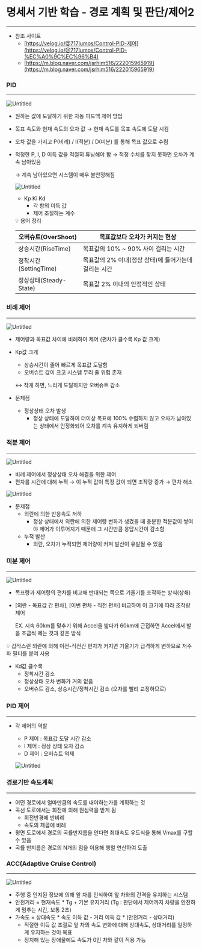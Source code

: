 # 명세서 기반 학습 - 경로 계획 및 판단/제어2

---

- 참조 사이트
    - [https://velog.io/@717lumos/Control-PID-제어](https://velog.io/@717lumos/Control-PID-%EC%A0%9C%EC%96%B4)
    - [https://m.blog.naver.com/jsrhim516/222015965919](https://m.blog.naver.com/jsrhim516/222015965919)

### PID

---

![Untitled](./images/Untitled.png)

- 원하는 값에 도달하기 위한 자동 피드백 제어 방법
- 목표 속도와 현재 속도의 오차 값 → 현재 속도를 목표 속도에 도달 시킴
- 오차 값을 가지고 P(비례) / I(적분) / D(미분) 를 통해 목표 값으로 수렴
- 적정한 P, I, D 이득 값을 적절히 튜닝해야 함 → 적정 수치를 찾지 못하면 오차가 계속 남아있음
    
    → 계속 남아있으면 시스템이 매우 불안정해짐
    
    ![Untitled](./images/Untitled%201.png)
    
    - Kp Ki Kd
        - 각 항의 이득 값
        - 제어 조절하는 계수
    
    <aside>
    💡 용어 정리
    
    | 오버슈트(OverShoot) | 목표값보다 오차가 커지는 현상 |
    | --- | --- |
    | 상승시간(RiseTime) | 목표값의 10% ~ 90% 사이 걸리는 시간 |
    | 정착시간(SettingTime) | 목표값의 2% 이내(정상 상태)에 들어가는데 걸리는 시간 |
    | 정상상태(Steady-State) | 목표값 2% 이내의 안정적인 상태 |
    </aside>
    

### 비례 제어

---

![Untitled](./images/Untitled%202.png)

- 제어량과 목표값 차이에 비례하여 제어 (편차가 클수록 Kp 값 크게)
- Kp값 크게
    - 상승시간이 줄어 빠르게 목표값 도달함
    - 오버슈트 값이 크고 시스템 무리 줄 위험 존재
    
    ↔ 작게 하면, 느리게 도달하지만 오버슈트 감소
    
- 문제점
    - 정상상태 오차 발생
        - 정상 상태에 도달하여 더이상 목표에 100% 수렴하지 않고 오차가 남아있는 상태에서 안정화되어 오차를 계속 유지하게 되버림
        

### 적분 제어

---

![Untitled](./images/Untitled%203.png)

- 비례 제어에서 정상상태 오차 해결을 위한 제어
- 편차를 시간에 대해 누적 → 이 누적 값이 특정 값이 되면 조작량 증가 → 편차 해소

![Untitled](./images/Untitled%204.png)

- 문제점
    - 외란에 의한 반응속도 저하
        - 정상 상태에서 외란에 의한 제어량 변화가 생겼을 때 충분한 적분값이 쌓여야 제어가 이루어지기 때문에 그 시간만큼 응답시간이 감소함
    - 누적 발산
        - 외란, 오차가 누적되면 제어량이 커져 발산이 유발될 수 있음
    

### 미분 제어

---

![Untitled](./images/Untitled%205.png)

- 목표량과 제어량의 편차를 비교해 반대되는 쪽으로 기울기를 조작하는 방식(상쇄)
- [외란 - 목표값 간 편차], [이번 편차 - 직전 편차] 비교하여 이 크기에 따라 조작량 제어
    
    EX. 시속 60km를 맞추기 위해 Accel을 밟다가 60km에 근접하면 Accel에서 발을 조금씩 떼는 것과 같은 방식
    

<aside>
💡 갑작스런 외란에 의해 이전-직전간 편차가 커지면 기울기가 급격하게 변하므로 저주파 필터를 붙여 사용

</aside>

- Kd값 클수록
    - 정착시간 감소
    - 정상상태 오차 변화가 거의 없음
    - 오버슈트 감소, 상승시간/정착시간 감소 (오차를 빨리 교정하므로)

### PID 제어

---

- 각 제어의 역할
    - P 제어 : 목표값 도달 시간 감소
    - I 제어 : 정상 상태 오차 감소
    - D 제어 : 오버슈트 억제
    
    ![Untitled](./images/Untitled%206.png)
    

### 경로기반 속도계획

---

- 어떤 경로에서 얼마만큼의 속도를 내야하는가를 계획하는 것
- 곡선 도로에서는 회전에 의해 원심력을 받게 됨
    - 회전반경에 반비례
    - 속도의 제곱에 비례
- 평면 도로에서 경로의 곡률반지름을 안다면 최대속도 유도식을 통해 Vmax를 구할 수 있음
- 곡률 반지름은 경로의 N개의 점을 이용해 행렬 연산하여 도출
    
    

### ACC(Adaptive Cruise Control)

---

![Untitled](./images/Untitled%207.png)

- 주행 중 인지된 정보에 의해 앞 차를 인식하여 앞 차와의 간격을 유지하는 시스템
- 안전거리 = 현재속도 * Tg + 기본 유지거리 (Tg : 판단에서 제어까지 차량을 안전하게 멈추는 시간, 보통 2초)
- 가속도 = 상대속도 * 속도 이득 값 - 거리 이득 값 * (안전거리 - 상대거리)
    - 적절한 이득 값 조절로 앞 차의 속도 변화에 대해 상대속도, 상대거리를 일정하게 유지하는 것이 목표
    - 정지해 있는 장애물에도 속도가 0인 차와 같이 적용 가능